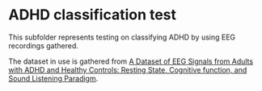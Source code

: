 # ADHD classification test

This subfolder represents testing on classifying ADHD by using EEG recordings gathered.

The dataset in use is gathered from [A Dataset of EEG Signals from Adults with ADHD and Healthy Controls: Resting State, Cognitive function, and Sound Listening Paradigm](https://data.mendeley.com/datasets/6k4g25fhzg/1).
